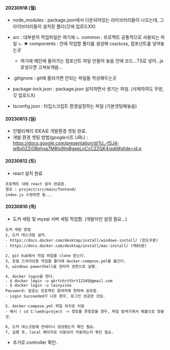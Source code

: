 #### 20230918 (월)

- node_modules : package.json에서 다운되어있는 라이브러리들이 나오는데, 그 라이브러리들이 설치된 폴더(깃에 업로드XX)
- src : 대부분의 작업파일은 여기에
ㄴ common : 프로젝트 공통적으로 사용되는 파일
ㄴ ★ components : 안에 작업할 폴더를 생성해 css/scss, 컴포넌트를 넣어놓는곳
  - 여기에 메인에 들어가는 컴포넌트 파일 만들어 놓음 안에 코드...TS로 넣어...js로넣으면 고쳐보게씀...

- .gitignore : git에 올라가면 안되는 파일들 작성해두는곳
- package-lock.json : package.json 설치하면서 생기는 파일. (삭제하여도 무방,깃 업로드X)
- tsconfig.json : 타입스크립트 환경설정하는 파일 (기본셋팅해놓음)



#### 20230813 (일)
- 인텔리제이 IDEA로 개발환경 셋팅 완료.
- 개발 환경 셋팅 방법(google시트 URL) : https://docs.google.com/presentation/d/1U_-fSJ4-w8o0ZZiOBehxa7M8ts9lmBgeeLnCcCZZQK4/edit#slide=id.p



#### 20230812 (토)
- react 설치 완료
````
프로젝트 내에 react 설치 완료함.
경로 : project/src/main/fontend/
index.js 수정하면 됨...
````


#### 20230810 (목)

- 도커 세팅 및 mysql 서버 세팅 작업함. (개발자만 설정 필요...)
````
도커 세팅 방법
1, 도커 데스크탑 설치.
- https://docs.docker.com/desktop/install/windows-install/ (윈도우용)
- https://docs.docker.com/desktop/install/mac-install/ (맥OS용)

2, git hub에서 작업 파일을 clone 받는다.
3, 로컬 드라이브중 작업할 폴더에 docker-compose.yml를 옮긴다.
3, windows powerShell을 관리자 권한으로 실행.

4, docker login을 한다.
- $ docker login -u qkrtchrtthrt12345@gmail.com
- $ docker login -u lainyzine
Password: 암호는 프로젝트 참여자에 한하여 공유함.
- Login Succeeded가 나온 경우, 로그인 성공한 것임.

5. docker-compose.yml 파일 위치로 이동
- 예시 ) cd C:\web\project -> 경로를 못찾겠을 경우, 파일 탐색기에서 복붙으로 찾을 것.

6, 도커 데스크탑에 컨테이너 생성됐는지 확인 필요.
7, 실행 후, local 페이지로 이동되어 작동하는지 확인 필요.
````
- 추가로 controller 확인.
